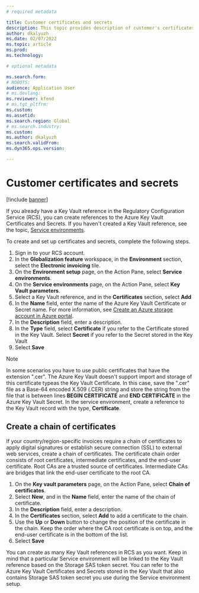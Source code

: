```yaml
---
# required metadata

title: Customer certificates and secrets
description: This topic provides description of customer's certificates and secrets setup in Electronic Invoicing.
author: dkalyuzh
ms.date: 02/07/2022
ms.topic: article
ms.prod: 
ms.technology: 

# optional metadata

ms.search.form: 
# ROBOTS: 
audience: Application User
# ms.devlang: 
ms.reviewer: kfend
# ms.tgt_pltfrm: 
ms.custom: 
ms.assetid: 
ms.search.region: Global
# ms.search.industry: 
ms.custom: 
ms.author: dkalyuzh
ms.search.validFrom: 
ms.dyn365.ops.version: 

---
```


# Customer certificates and secrets

[!include [banner](../includes/banner.md)]


If you already have a Key Vault reference in the Regulatory Configuration Service (RCS), you can create references to the Azure Key Vault Certificates and Secrets. If you haven't created a Key Vault reference, see the topic, [Service environments](e-invoicing-service-environments.md).

To create and set up certificates and secrets, complete the following steps.

1. Sign in to your RCS account.
2. In the **Globalization feature** workspace, in the **Environment** section, select the **Electronic invoicing** tile.
3. On the **Environment setup** page, on the Action Pane, select **Service environments**.
4. On the **Service environments** page, on the Action Pane, select **Key Vault parameters**.
5. Select a Key Vault reference, and in the **Certificates** section, select **Add**
6. In the **Name** field, enter the name of the Azure Key Vault Certificate or Secret name. For more information, see [Create an Azure storage account in Azure portal](e-invoicing-create-azure-storage-account-azure-portal.md).
7. In the **Description** field, enter a description.
8. In the **Type** field, select **Certificate** if you refer to the Certificate stored in the Key Vault. Select **Secret** if you refer to the Secret stored in the Key Vault
9. Select **Save**

  > [!NOTE]
  > In some scenarios you have to use public certificates that have the extension ".cer". The Azure Key Vault doesn't support import and storage of this certificate typeas the Key Vault Certificate. In this case, save the ".cer" file as a Base-64 encoded X.509 (.CER) string and store the string from the file that is between lines **BEGIN CERTIFICATE** and **END CERTIFICATE** in the Azure Key Vault Secret. In the service environment, create a reference to the Key Vault record with the type, **Certificate**.


## Create a chain of certificates

If your country/region-specific invoices require a chain of certificates to apply digital signatures or establish secure connection (SSL) to external web services, create a chain of certificates. The certificate chain order consists of root certificates, intermediate certificates, and the end-user certificate. Root CAs are a trusted source of certificates. Intermediate CAs are bridges that link the end-user certificate to the root CA.

1. On the **Key vault parameters** page, on the Action Pane, select **Chain of certificates**.
2. Select **New**, and in the **Name** field, enter the name of the chain of certificate. 
3. In the **Description** field, enter a description.
4. In the **Certificates** section, select **Add** to add a certificate to the chain.
5. Use the **Up** or **Down** button to change the position of the certificate in the chain. Keep the order where the CA root certificate is on top, and the end-user certificate is in the bottom of the list.
6. Select **Save**

You can create as many Key Vault references in RCS as you want. Keep in mind that a particular Service environment will be linked to the Key Vault reference based on the Storage SAS token secret. You can refer to the Azure Key Vault Certificates and Secrets stored in the Key Vault that also contains Storage SAS token secret you use during the Service environment setup.
